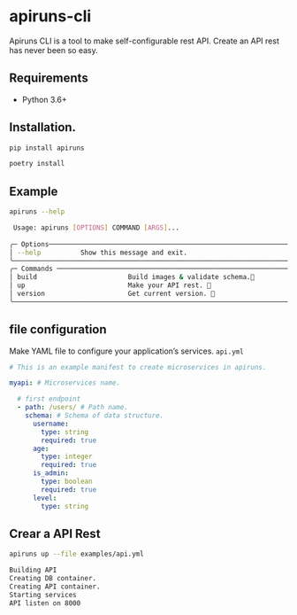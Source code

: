 # apiruns-cli

Apiruns CLI is a tool to make self-configurable rest API. Create an API rest has never been so easy.

## Requirements

- Python 3.6+

## Installation.

```bash
pip install apiruns
```

```bash
poetry install
```

## Example

```bash
apiruns --help

 Usage: apiruns [OPTIONS] COMMAND [ARGS]...
 
╭─ Options───────────────────────────────────────────────────────────────────╮
│ --help          Show this message and exit.                                │
╰────────────────────────────────────────────────────────────────────────────╯
╭─ Commands ─────────────────────────────────────────────────────────────────╮
│ build                       Build images & validate schema.🔧              │
│ up                          Make your API rest. 🚀                         │
│ version                     Get current version. 💬                        │
╰────────────────────────────────────────────────────────────────────────────╯
```

## file configuration

Make YAML file to configure your application’s services. `api.yml`

```yml
# This is an example manifest to create microservices in apiruns.

myapi: # Microservices name.

  # first endpoint
  - path: /users/ # Path name.
    schema: # Schema of data structure.
      username:
        type: string
        required: true
      age:
        type: integer
        required: true
      is_admin:
        type: boolean
        required: true
      level:
        type: string
```

## Crear a API Rest

```bash
apiruns up --file examples/api.yml 

Building API
Creating DB container.
Creating API container.
Starting services
API listen on 8000
```

